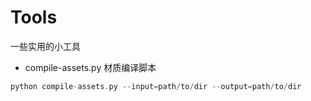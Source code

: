 # Tools
一些实用的小工具

- compile-assets.py 材质编译脚本
```cpp
python compile-assets.py --input=path/to/dir --output=path/to/dir
```
